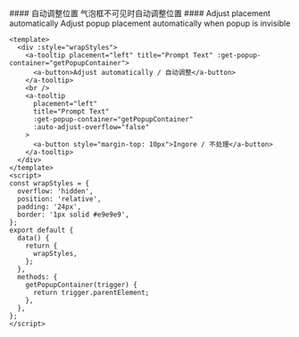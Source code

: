 <cn>
#### 自动调整位置
气泡框不可见时自动调整位置
</cn>

<us>
#### Adjust placement automatically
Adjust popup placement automatically when popup is invisible
</us>

```vue
<template>
  <div :style="wrapStyles">
    <a-tooltip placement="left" title="Prompt Text" :get-popup-container="getPopupContainer">
      <a-button>Adjust automatically / 自动调整</a-button>
    </a-tooltip>
    <br />
    <a-tooltip
      placement="left"
      title="Prompt Text"
      :get-popup-container="getPopupContainer"
      :auto-adjust-overflow="false"
    >
      <a-button style="margin-top: 10px">Ingore / 不处理</a-button>
    </a-tooltip>
  </div>
</template>
<script>
const wrapStyles = {
  overflow: 'hidden',
  position: 'relative',
  padding: '24px',
  border: '1px solid #e9e9e9',
};
export default {
  data() {
    return {
      wrapStyles,
    };
  },
  methods: {
    getPopupContainer(trigger) {
      return trigger.parentElement;
    },
  },
};
</script>
```
